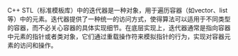 C++ STL（标准模板库）中的迭代器是一种对象，用于遍历容器（如vector、list等）中的元素。迭代器提供了一种统一的访问方式，使得算法可以适用于不同类型的容器，而不必关心容器的具体实现细节。在底层实现上，迭代器通常是指向容器中元素的指针或者类对象，它们通过重载操作符来模拟指针的行为，实现对容器元素的访问和操作。